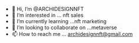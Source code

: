 - 👋 Hi, I’m @ARCHIDESIGNNFT
- 👀 I’m interested in ... nft sales
- 🌱 I’m currently learning ...nft marketing
- 💞️ I’m looking to collaborate on ...metaverse 
- 📫 How to reach me ... archidesignnft@gmail.com

<!---
ARCHIDESIGNNFT/ARCHIDESIGNNFT is a ✨ special ✨ repository because its `README.md` (this file) appears on your GitHub profile.
You can click the Preview link to take a look at your changes.
--->
